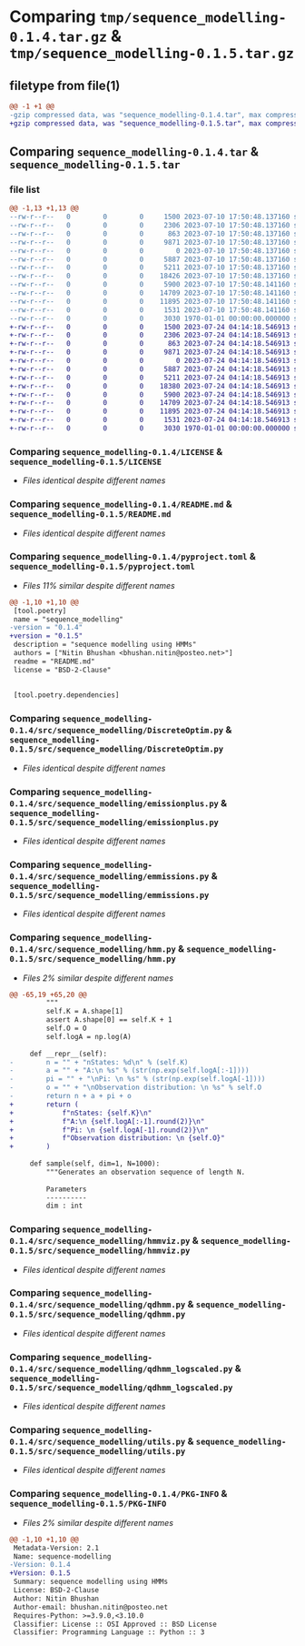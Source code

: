 # Comparing `tmp/sequence_modelling-0.1.4.tar.gz` & `tmp/sequence_modelling-0.1.5.tar.gz`

## filetype from file(1)

```diff
@@ -1 +1 @@
-gzip compressed data, was "sequence_modelling-0.1.4.tar", max compression
+gzip compressed data, was "sequence_modelling-0.1.5.tar", max compression
```

## Comparing `sequence_modelling-0.1.4.tar` & `sequence_modelling-0.1.5.tar`

### file list

```diff
@@ -1,13 +1,13 @@
--rw-r--r--   0        0        0     1500 2023-07-10 17:50:48.137160 sequence_modelling-0.1.4/LICENSE
--rw-r--r--   0        0        0     2306 2023-07-10 17:50:48.137160 sequence_modelling-0.1.4/README.md
--rw-r--r--   0        0        0      863 2023-07-10 17:50:48.137160 sequence_modelling-0.1.4/pyproject.toml
--rw-r--r--   0        0        0     9871 2023-07-10 17:50:48.137160 sequence_modelling-0.1.4/src/sequence_modelling/DiscreteOptim.py
--rw-r--r--   0        0        0        0 2023-07-10 17:50:48.137160 sequence_modelling-0.1.4/src/sequence_modelling/__init__.py
--rw-r--r--   0        0        0     5887 2023-07-10 17:50:48.137160 sequence_modelling-0.1.4/src/sequence_modelling/emissionplus.py
--rw-r--r--   0        0        0     5211 2023-07-10 17:50:48.137160 sequence_modelling-0.1.4/src/sequence_modelling/emmissions.py
--rw-r--r--   0        0        0    18426 2023-07-10 17:50:48.137160 sequence_modelling-0.1.4/src/sequence_modelling/hmm.py
--rw-r--r--   0        0        0     5900 2023-07-10 17:50:48.141160 sequence_modelling-0.1.4/src/sequence_modelling/hmmviz.py
--rw-r--r--   0        0        0    14709 2023-07-10 17:50:48.141160 sequence_modelling-0.1.4/src/sequence_modelling/qdhmm.py
--rw-r--r--   0        0        0    11895 2023-07-10 17:50:48.141160 sequence_modelling-0.1.4/src/sequence_modelling/qdhmm_logscaled.py
--rw-r--r--   0        0        0     1531 2023-07-10 17:50:48.141160 sequence_modelling-0.1.4/src/sequence_modelling/utils.py
--rw-r--r--   0        0        0     3030 1970-01-01 00:00:00.000000 sequence_modelling-0.1.4/PKG-INFO
+-rw-r--r--   0        0        0     1500 2023-07-24 04:14:18.546913 sequence_modelling-0.1.5/LICENSE
+-rw-r--r--   0        0        0     2306 2023-07-24 04:14:18.546913 sequence_modelling-0.1.5/README.md
+-rw-r--r--   0        0        0      863 2023-07-24 04:14:18.546913 sequence_modelling-0.1.5/pyproject.toml
+-rw-r--r--   0        0        0     9871 2023-07-24 04:14:18.546913 sequence_modelling-0.1.5/src/sequence_modelling/DiscreteOptim.py
+-rw-r--r--   0        0        0        0 2023-07-24 04:14:18.546913 sequence_modelling-0.1.5/src/sequence_modelling/__init__.py
+-rw-r--r--   0        0        0     5887 2023-07-24 04:14:18.546913 sequence_modelling-0.1.5/src/sequence_modelling/emissionplus.py
+-rw-r--r--   0        0        0     5211 2023-07-24 04:14:18.546913 sequence_modelling-0.1.5/src/sequence_modelling/emmissions.py
+-rw-r--r--   0        0        0    18380 2023-07-24 04:14:18.546913 sequence_modelling-0.1.5/src/sequence_modelling/hmm.py
+-rw-r--r--   0        0        0     5900 2023-07-24 04:14:18.546913 sequence_modelling-0.1.5/src/sequence_modelling/hmmviz.py
+-rw-r--r--   0        0        0    14709 2023-07-24 04:14:18.546913 sequence_modelling-0.1.5/src/sequence_modelling/qdhmm.py
+-rw-r--r--   0        0        0    11895 2023-07-24 04:14:18.546913 sequence_modelling-0.1.5/src/sequence_modelling/qdhmm_logscaled.py
+-rw-r--r--   0        0        0     1531 2023-07-24 04:14:18.546913 sequence_modelling-0.1.5/src/sequence_modelling/utils.py
+-rw-r--r--   0        0        0     3030 1970-01-01 00:00:00.000000 sequence_modelling-0.1.5/PKG-INFO
```

### Comparing `sequence_modelling-0.1.4/LICENSE` & `sequence_modelling-0.1.5/LICENSE`

 * *Files identical despite different names*

### Comparing `sequence_modelling-0.1.4/README.md` & `sequence_modelling-0.1.5/README.md`

 * *Files identical despite different names*

### Comparing `sequence_modelling-0.1.4/pyproject.toml` & `sequence_modelling-0.1.5/pyproject.toml`

 * *Files 11% similar despite different names*

```diff
@@ -1,10 +1,10 @@
 [tool.poetry]
 name = "sequence_modelling"
-version = "0.1.4"
+version = "0.1.5"
 description = "sequence modelling using HMMs"
 authors = ["Nitin Bhushan <bhushan.nitin@posteo.net>"]
 readme = "README.md"
 license = "BSD-2-Clause"
 
 
 [tool.poetry.dependencies]
```

### Comparing `sequence_modelling-0.1.4/src/sequence_modelling/DiscreteOptim.py` & `sequence_modelling-0.1.5/src/sequence_modelling/DiscreteOptim.py`

 * *Files identical despite different names*

### Comparing `sequence_modelling-0.1.4/src/sequence_modelling/emissionplus.py` & `sequence_modelling-0.1.5/src/sequence_modelling/emissionplus.py`

 * *Files identical despite different names*

### Comparing `sequence_modelling-0.1.4/src/sequence_modelling/emmissions.py` & `sequence_modelling-0.1.5/src/sequence_modelling/emmissions.py`

 * *Files identical despite different names*

### Comparing `sequence_modelling-0.1.4/src/sequence_modelling/hmm.py` & `sequence_modelling-0.1.5/src/sequence_modelling/hmm.py`

 * *Files 2% similar despite different names*

```diff
@@ -65,19 +65,20 @@
         """
         self.K = A.shape[1]
         assert A.shape[0] == self.K + 1
         self.O = O
         self.logA = np.log(A)
 
     def __repr__(self):
-        n = "" + "nStates: %d\n" % (self.K)
-        a = "" + "A:\n %s" % (str(np.exp(self.logA[:-1])))
-        pi = "" + "\nPi: \n %s" % (str(np.exp(self.logA[-1])))
-        o = "" + "\nObservation distribution: \n %s" % self.O
-        return n + a + pi + o
+        return (
+            f"nStates: {self.K}\n"
+            f"A:\n {self.logA[:-1].round(2)}\n"
+            f"Pi: \n {self.logA[-1].round(2)}\n"
+            f"Observation distribution: \n {self.O}"
+        )
 
     def sample(self, dim=1, N=1000):
         """Generates an observation sequence of length N.
 
         Parameters
         ----------
         dim : int
```

### Comparing `sequence_modelling-0.1.4/src/sequence_modelling/hmmviz.py` & `sequence_modelling-0.1.5/src/sequence_modelling/hmmviz.py`

 * *Files identical despite different names*

### Comparing `sequence_modelling-0.1.4/src/sequence_modelling/qdhmm.py` & `sequence_modelling-0.1.5/src/sequence_modelling/qdhmm.py`

 * *Files identical despite different names*

### Comparing `sequence_modelling-0.1.4/src/sequence_modelling/qdhmm_logscaled.py` & `sequence_modelling-0.1.5/src/sequence_modelling/qdhmm_logscaled.py`

 * *Files identical despite different names*

### Comparing `sequence_modelling-0.1.4/src/sequence_modelling/utils.py` & `sequence_modelling-0.1.5/src/sequence_modelling/utils.py`

 * *Files identical despite different names*

### Comparing `sequence_modelling-0.1.4/PKG-INFO` & `sequence_modelling-0.1.5/PKG-INFO`

 * *Files 2% similar despite different names*

```diff
@@ -1,10 +1,10 @@
 Metadata-Version: 2.1
 Name: sequence-modelling
-Version: 0.1.4
+Version: 0.1.5
 Summary: sequence modelling using HMMs
 License: BSD-2-Clause
 Author: Nitin Bhushan
 Author-email: bhushan.nitin@posteo.net
 Requires-Python: >=3.9.0,<3.10.0
 Classifier: License :: OSI Approved :: BSD License
 Classifier: Programming Language :: Python :: 3
```

